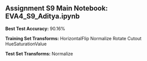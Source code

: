 ## Assignment S9 Main Notebook: EVA4_S9_Aditya.ipynb

**Best Test Accuracy:** 90.16%

**Training Set Transforms:**
HorizontalFlip
Normalize
Rotate
Cutout
HueSaturationValue

**Test Set Transforms:**
Normalize



